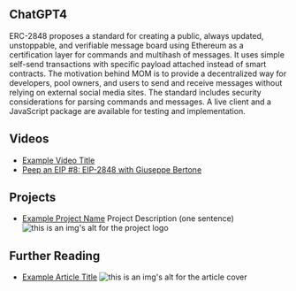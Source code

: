## ChatGPT4

ERC-2848 proposes a standard for creating a public, always updated, unstoppable, and verifiable message board using Ethereum as a certification layer for commands and multihash of messages. It uses simple self-send transactions with specific payload attached instead of smart contracts. The motivation behind MOM is to provide a decentralized way for developers, pool owners, and users to send and receive messages without relying on external social media sites. The standard includes security considerations for parsing commands and messages. A live client and a JavaScript package are available for testing and implementation.

## Videos

- [Example Video Title](https://www.youtube.com/watch?v=TDGq4aeevgY)
- [Peep an EIP #8: EIP-2848 with Giuseppe Bertone](https://www.youtube.com/watch?v=z1SnoQkQYkU&list=PL4cwHXAawZxqu0PKKyMzG_3BJV_xZTi1F&index=106)

## Projects

- [Example Project Name](https://xxxx.xxx/xxxxx) Project Description (one sentence) ![this is an img's alt for the project logo](https://xxxx.xxx/project-logo.xxx)

## Further Reading

- [Example Article Title](https://xxxx.xxx/xxxxx) ![this is an img's alt for the article cover](https://xxxx.xxx/article-cover.xxx)
